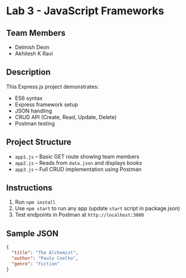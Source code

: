 # Lab 3 - JavaScript Frameworks

## Team Members
- Delmish Deon
- Akhilesh K Ravi

## Description
This Express.js project demonstrates:
- ES6 syntax
- Express framework setup
- JSON handling
- CRUD API (Create, Read, Update, Delete)
- Postman testing

## Project Structure
- `app1.js` – Basic GET route showing team members
- `app2.js` – Reads from `data.json` and displays books
- `app3.js` – Full CRUD implementation using Postman

## Instructions
1. Run `npm install`
2. Use `npm start` to run any app (update `start` script in package.json)
3. Test endpoints in Postman at `http://localhost:3000`

## Sample JSON
```json
{
  "title": "The Alchemist",
  "author": "Paulo Coelho",
  "genre": "Fiction"
}
